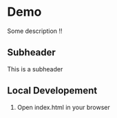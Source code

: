 # Demo 

Some description !!

## Subheader

This is a subheader

## Local Developement 

1. Open index.html in your browser